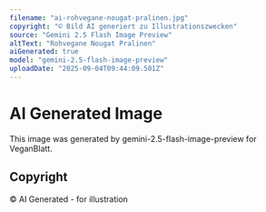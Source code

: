 ```yaml
---
filename: "ai-rohvegane-nougat-pralinen.jpg"
copyright: "© Bild AI generiert zu Illustrationszwecken"
source: "Gemini 2.5 Flash Image Preview"
altText: "Rohvegane Nougat Pralinen"
aiGenerated: true
model: "gemini-2.5-flash-image-preview"
uploadDate: "2025-09-04T09:44:09.501Z"
---
```


# AI Generated Image

This image was generated by gemini-2.5-flash-image-preview for VeganBlatt.

## Copyright
© AI Generated - for illustration
